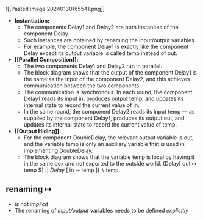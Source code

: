 ![[Pasted image 20240130165541.png]]
- **Instantiation:** 
	- The components Delay1 and Delay2 are both instances of the component Delay.
	- Such instances are obtained by renaming the input/output variables.
	- For example, the component Delay1 is exactly like the component Delay except its output variable is called temp instead of out.
- **[[Parallel Composition]]:**
	- The two components Delay1 and Delay2 run in parallel. 
	- The block diagram shows that the output of the component Delay1 is the same as the input of the component Delay2, and this achieves communication between the two components.
	- The communication is synchronous. In each round, the component Delay1 reads its input in, produces output temp, and updates its internal state to record the current value of in.
	- In the same round, the component Delay2 reads its input temp — as supplied by the component Delay1, produces its output out, and updates its internal state to record the current value of temp.
- **[[Output Hiding]]:**
	- For the component DoubleDelay, the relevant output variable is out, and the variable temp is only an auxiliary variable that is used in implementing DoubleDelay. 
	- The block diagram shows that the variable temp is local by having it in the same box and not exported to the outside world. 
	(Delay$[$ out $\mapsto$ temp $] || $Delay$ $[$ in $\mapsto$ temp $])$ $\backslash$ temp.

## renaming $\mapsto$
- is not *implicit*
- The renaming of *input/output* variables needs to be defined *explicitly*

